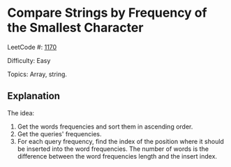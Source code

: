 # Compare Strings by Frequency of the Smallest Character

LeetCode #: [1170](https://leetcode.com/problems/compare-strings-by-frequency-of-the-smallest-character/)

Difficulty: Easy

Topics: Array, string.

## Explanation

The idea:

1. Get the words frequencies and sort them in ascending order.
2. Get the queries' frequencies.
3. For each query frequency, find the index of the position where it should be inserted into the word frequencies. The number of words is the difference between the word frequencies length and the insert index.
